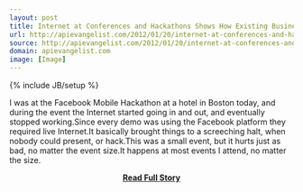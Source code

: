 ```yaml
---
layout: post
title: Internet at Conferences and Hackathons Shows How Existing Business Practices Can Slow Innovation
url: http://apievangelist.com/2012/01/20/internet-at-conferences-and-hackathons-shows-how-existing-business-practices-can-slow-innovation/
source: http://apievangelist.com/2012/01/20/internet-at-conferences-and-hackathons-shows-how-existing-business-practices-can-slow-innovation/
domain: apievangelist.com
image: [Image]
---
```

{% include JB/setup %}<p>I was at the Facebook Mobile Hackathon&nbsp;at a hotel in Boston today, and during the event the Internet started going in and out, and eventually stopped working.Since every demo was using the Facebook platform they required live Internet.It basically brought things to a screeching halt, when nobody could present, or hack.This was a small event, but it hurts just as bad, no matter the event size.It happens at most events I attend, no matter the size.</p>
<center><p><a href="http://apievangelist.com/2012/01/20/internet-at-conferences-and-hackathons-shows-how-existing-business-practices-can-slow-innovation/" style='padding:25px; font-sze:18px; font-weight: bold;'>Read Full Story</a></p></center>
